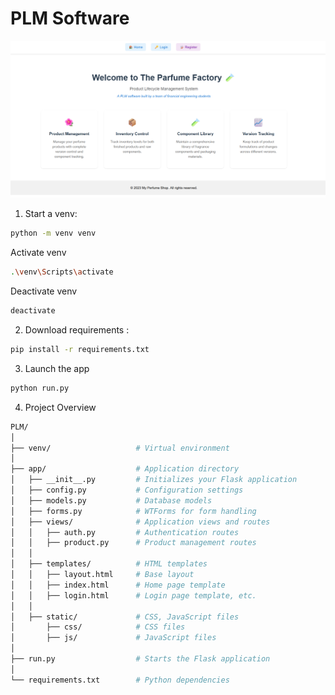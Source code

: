 # PLM Software

![front-page](./assets/main.png)

1. Start a venv:

```bash 
python -m venv venv
```
Activate venv

```bash 
.\venv\Scripts\activate
```
Deactivate venv

```bash 
deactivate
```

2. Download requirements : 

```bash 
pip install -r requirements.txt
```

3. Launch the app 

```bash 
python run.py
```

4. Project Overview
```bash 
PLM/
│
├── venv/                   # Virtual environment
│
├── app/                    # Application directory
│   ├── __init__.py         # Initializes your Flask application
│   ├── config.py           # Configuration settings
│   ├── models.py           # Database models
│   ├── forms.py            # WTForms for form handling
│   ├── views/              # Application views and routes
│   │   ├── auth.py         # Authentication routes
│   │   ├── product.py      # Product management routes
│   │
│   ├── templates/          # HTML templates
│   │   ├── layout.html     # Base layout
│   │   ├── index.html      # Home page template
│   │   ├── login.html      # Login page template, etc.
│   │
│   ├── static/             # CSS, JavaScript files
│       ├── css/            # CSS files
│       ├── js/             # JavaScript files
│
├── run.py                  # Starts the Flask application
│
└── requirements.txt        # Python dependencies
```